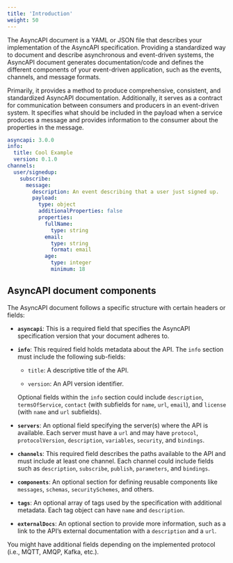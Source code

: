 ```yaml
---
title: 'Introduction'
weight: 50
---
```


The AsyncAPI document is a YAML or JSON file that describes your implementation of the AsyncAPI specification. Providing a standardized way to document and describe asynchronous and event-driven systems, the AsyncAPI document generates documentation/code and defines the different components of your event-driven application, such as the events, channels, and message formats.

Primarily, it provides a method to produce comprehensive, consistent, and standardized AsyncAPI documentation. Additionally, it serves as a contract for communication between consumers and producers in an event-driven system. It specifies what should be included in the payload when a service produces a message and provides information to the consumer about the properties in the message. 

```YAML
asyncapi: 3.0.0
info:
  title: Cool Example
  version: 0.1.0
channels:
  user/signedup:
    subscribe:
      message:
        description: An event describing that a user just signed up.
        payload:
          type: object
          additionalProperties: false
          properties:
            fullName:
              type: string
            email:
              type: string
              format: email
            age:
              type: integer
              minimum: 18
```

## AsyncAPI document components

The AsyncAPI document follows a specific structure with certain headers or fields:

- **`asyncapi`**: This is a required field that specifies the AsyncAPI specification version that your document adheres to.

- **`info`**: This required field holds metadata about the API. The `info` section must include the following sub-fields:
   
   - `title`: A descriptive title of the API.
   
   - `version`: An API version identifier.
   
   Optional fields within the `info` section could include `description`, `termsOfService`, `contact` (with subfields for `name`, `url`, `email`), and `license` (with `name` and `url` subfields).

- **`servers`**: An optional field specifying the server(s) where the API is available. Each server must have a `url` and may have `protocol`, `protocolVersion`, `description`, `variables`, `security`, and `bindings`.

- **`channels`**: This required field describes the paths available to the API and must include at least one channel. Each channel could include fields such as `description`, `subscribe`, `publish`, `parameters`, and `bindings`.

- **`components`**: An optional section for defining reusable components like `messages`, `schemas`, `securitySchemes`, and others.

- **`tags`**: An optional array of tags used by the specification with additional metadata. Each tag object can have `name` and `description`.

- **`externalDocs`**: An optional section to provide more information, such as a link to the API’s external documentation with a `description` and a `url`.


<Remember>
You might have additional fields depending on the implemented protocol (i.e., MQTT, AMQP, Kafka, etc.).
</Remember>